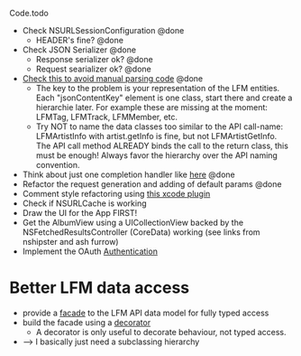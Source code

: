 Code.todo

* Check NSURLSessionConfiguration @done
	* HEADER's fine? @done
* Check JSON Serializer @done
	* Response serializer ok? @done
	* Request searializer ok? @done
* [Check this to avoid manual parsing code](http://www.merowing.info/2013/07/stop-writing-data-parsing-code-in-your-apps) @done
	* The key to the problem is your representation of the LFM entities. Each "jsonContentKey" element is one class, start there and create a hierarchie later. For example these are missing at the moment: LFMTag, LFMTrack, LFMMember, etc.
	* Try NOT to name the data classes too similar to the API call-name: LFMArtistInfo with artist.getInfo is fine, but not LFMArtistGetInfo. The API call method ALREADY binds the call to the return class, this must be enough! Always favor the hierarchy over the API naming convention.
* Think about just one completion handler like [here](http://nsscreencast.com/episodes/91-afnetworking-2-0) @done
* Refactor the request generation and adding of default params @done
* Comment style refactoring using [this xcode plugin](https://github.com/onevcat/VVDocumenter-Xcode)
* Check if NSURLCache is working
* Draw the UI for the App FIRST!
* Get the AlbumView using a UICollectionView backed by the NSFetchedResultsController (CoreData) working (see links from nshipster and ash furrow)
* Implement the OAuth [Authentication](http://www.last.fm/api/authentication)


# Better LFM data access

* provide a [facade](https://en.wikipedia.org/wiki/Facade_pattern) to the LFM API data model for fully typed access
* build the facade using a [decorator](https://en.wikipedia.org/wiki/Decorator_pattern)
	* A decorator is only useful to decorate behaviour, not typed access.
* --> I basically just need a subclassing hierarchy